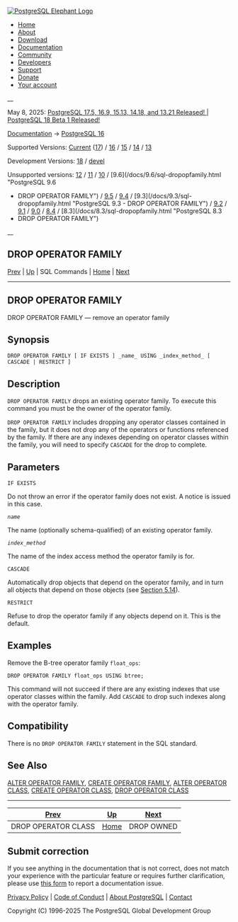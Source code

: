 [ ![PostgreSQL Elephant Logo](/media/img/about/press/elephant.png) ](/)

  * [Home](/ "Home")
  * [About](/about/ "About")
  * [Download](/download/ "Download")
  * [Documentation](/docs/ "Documentation")
  * [Community](/community/ "Community")
  * [Developers](/developer/ "Developers")
  * [Support](/support/ "Support")
  * [Donate](/about/donate/ "Donate")
  * [Your account](/account/ "Your account")

__

May 8, 2025: [ PostgreSQL 17.5, 16.9, 15.13, 14.18, and 13.21 Released! ](/about/news/postgresql-175-169-1513-1418-and-1321-released-3072/) | [ PostgreSQL 18 Beta 1 Released! ](/about/news/postgresql-18-beta-1-released-3070/)

[Documentation](/docs/ "Documentation") -> [PostgreSQL
16](/docs/16/index.html)

Supported Versions: [Current](/docs/current/sql-dropopfamily.html "PostgreSQL
17 - DROP OPERATOR FAMILY") ([17](/docs/17/sql-dropopfamily.html "PostgreSQL
17 - DROP OPERATOR FAMILY")) / [16](/docs/16/sql-dropopfamily.html "PostgreSQL
16 - DROP OPERATOR FAMILY") / [15](/docs/15/sql-dropopfamily.html "PostgreSQL
15 - DROP OPERATOR FAMILY") / [14](/docs/14/sql-dropopfamily.html "PostgreSQL
14 - DROP OPERATOR FAMILY") / [13](/docs/13/sql-dropopfamily.html "PostgreSQL
13 - DROP OPERATOR FAMILY")

Development Versions: [18](/docs/18/sql-dropopfamily.html "PostgreSQL 18 -
DROP OPERATOR FAMILY") / [devel](/docs/devel/sql-dropopfamily.html "PostgreSQL
devel - DROP OPERATOR FAMILY")

Unsupported versions: [12](/docs/12/sql-dropopfamily.html "PostgreSQL 12 -
DROP OPERATOR FAMILY") / [11](/docs/11/sql-dropopfamily.html "PostgreSQL 11 -
DROP OPERATOR FAMILY") / [10](/docs/10/sql-dropopfamily.html "PostgreSQL 10 -
DROP OPERATOR FAMILY") / [9.6](/docs/9.6/sql-dropopfamily.html "PostgreSQL 9.6
- DROP OPERATOR FAMILY") / [9.5](/docs/9.5/sql-dropopfamily.html "PostgreSQL
9.5 - DROP OPERATOR FAMILY") / [9.4](/docs/9.4/sql-dropopfamily.html
"PostgreSQL 9.4 - DROP OPERATOR FAMILY") / [9.3](/docs/9.3/sql-
dropopfamily.html "PostgreSQL 9.3 - DROP OPERATOR FAMILY") /
[9.2](/docs/9.2/sql-dropopfamily.html "PostgreSQL 9.2 - DROP OPERATOR FAMILY")
/ [9.1](/docs/9.1/sql-dropopfamily.html "PostgreSQL 9.1 - DROP OPERATOR
FAMILY") / [9.0](/docs/9.0/sql-dropopfamily.html "PostgreSQL 9.0 - DROP
OPERATOR FAMILY") / [8.4](/docs/8.4/sql-dropopfamily.html "PostgreSQL 8.4 -
DROP OPERATOR FAMILY") / [8.3](/docs/8.3/sql-dropopfamily.html "PostgreSQL 8.3
- DROP OPERATOR FAMILY")

__

DROP OPERATOR FAMILY  
---  
[Prev](sql-dropopclass.html "DROP OPERATOR CLASS")  | [Up](sql-commands.html "SQL Commands") | SQL Commands | [Home](index.html "PostgreSQL 16.9 Documentation") |  [Next](sql-drop-owned.html "DROP OWNED")  
  
* * *

## DROP OPERATOR FAMILY

DROP OPERATOR FAMILY — remove an operator family

## Synopsis

    
    
    DROP OPERATOR FAMILY [ IF EXISTS ] _name_ USING _index_method_ [ CASCADE | RESTRICT ]
    

## Description

`DROP OPERATOR FAMILY` drops an existing operator family. To execute this
command you must be the owner of the operator family.

`DROP OPERATOR FAMILY` includes dropping any operator classes contained in the
family, but it does not drop any of the operators or functions referenced by
the family. If there are any indexes depending on operator classes within the
family, you will need to specify `CASCADE` for the drop to complete.

## Parameters

`IF EXISTS`

    

Do not throw an error if the operator family does not exist. A notice is
issued in this case.

_`name`_

    

The name (optionally schema-qualified) of an existing operator family.

_`index_method`_

    

The name of the index access method the operator family is for.

`CASCADE`

    

Automatically drop objects that depend on the operator family, and in turn all
objects that depend on those objects (see [Section 5.14](ddl-depend.html
"5.14. Dependency Tracking")).

`RESTRICT`

    

Refuse to drop the operator family if any objects depend on it. This is the
default.

## Examples

Remove the B-tree operator family `float_ops`:

    
    
    DROP OPERATOR FAMILY float_ops USING btree;
    

This command will not succeed if there are any existing indexes that use
operator classes within the family. Add `CASCADE` to drop such indexes along
with the operator family.

## Compatibility

There is no `DROP OPERATOR FAMILY` statement in the SQL standard.

## See Also

[ALTER OPERATOR FAMILY](sql-alteropfamily.html "ALTER OPERATOR FAMILY"),
[CREATE OPERATOR FAMILY](sql-createopfamily.html "CREATE OPERATOR FAMILY"),
[ALTER OPERATOR CLASS](sql-alteropclass.html "ALTER OPERATOR CLASS"), [CREATE
OPERATOR CLASS](sql-createopclass.html "CREATE OPERATOR CLASS"), [DROP
OPERATOR CLASS](sql-dropopclass.html "DROP OPERATOR CLASS")

* * *

[Prev](sql-dropopclass.html "DROP OPERATOR CLASS")  | [Up](sql-commands.html "SQL Commands") |  [Next](sql-drop-owned.html "DROP OWNED")  
---|---|---  
DROP OPERATOR CLASS  | [Home](index.html "PostgreSQL 16.9 Documentation") |  DROP OWNED  
  
## Submit correction

If you see anything in the documentation that is not correct, does not match
your experience with the particular feature or requires further clarification,
please use [this form](/account/comments/new/16/sql-dropopfamily.html/) to
report a documentation issue.

[Privacy Policy](/about/privacypolicy) | [Code of Conduct](/about/policies/coc/) | [About PostgreSQL](/about/) | [Contact](/about/contact/)  

Copyright (C) 1996-2025 The PostgreSQL Global Development Group

